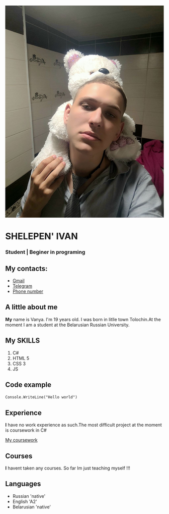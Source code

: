 ![it's me](me.jpg)
# SHELEPEN' IVAN #
### Student | Beginer in programing ###
## My contacts: ##
* [Gmail](mailto:vanas7368@gmail.com) 
* [Telegram](https://t.me/chooppen) 
* [Phone number](tel:+375333626272)
## A little about me ##
__My__ name is Vanya. I'm 19 years old. I was born in litlle town Tolochin.At the moment I am a student at the Belarusian Russian University.
## My SKILLS ##
1. C#
2. HTML 5
3. CSS 3
4. JS
## Code example ##
` Console.WriteLine("Hello world") `
## Experience ##
__I__ have no work experience as such.The most difficult project at the moment is coursework in C#

[My coursework](PZ.pdf)
## Courses ##
__I__ havent taken any courses. So far Im just teaching myself !!!
## Languages ##
* Russian 'native'
* English 'A2'
* Belarusian 'native' 
